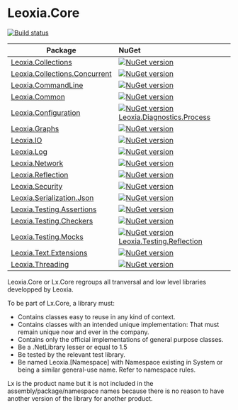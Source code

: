 # Leoxia.Core

[![Build status](https://ci.appveyor.com/api/projects/status/2xrjylsvbxfotsoo?svg=true)](https://ci.appveyor.com/project/leoxialtd/leoxia-core)

Package  | NuGet 
-------- | :------------ 
[Leoxia.Collections](https://github.com/leoxialtd/Leoxia.Core/tree/master/src/Leoxia.Collections) | [![NuGet version](https://badge.fury.io/nu/Leoxia.Collections.svg)](https://www.nuget.org/packages/Leoxia.Collections/)
[Leoxia.Collections.Concurrent](https://github.com/leoxialtd/Leoxia.Core/tree/master/src/Leoxia.Collections.Concurrent) | [![NuGet version](https://badge.fury.io/nu/Leoxia.Collections.Concurrent.svg)](https://www.nuget.org/packages/Leoxia.Collections.Concurrent/)
[Leoxia.CommandLine](https://github.com/leoxialtd/Leoxia.Core/tree/master/src/Leoxia.CommandLine) | [![NuGet version](https://badge.fury.io/nu/Leoxia.CommandLine.svg)](https://www.nuget.org/packages/Leoxia.CommandLine/)
[Leoxia.Common](https://github.com/leoxialtd/Leoxia.Core/tree/master/src/Leoxia.Common) | [![NuGet version](https://badge.fury.io/nu/Leoxia.Common.svg)](https://www.nuget.org/packages/Leoxia.Common/)
[Leoxia.Configuration](https://github.com/leoxialtd/Leoxia.Core/tree/master/src/Leoxia.Configuration) | [![NuGet version](https://badge.fury.io/nu/Leoxia.Configuration.svg)](https://www.nuget.org/packages/Leoxia.Configuration/) [Leoxia.Diagnostics.Process](https://github.com/leoxialtd/Leoxia.Core/tree/master/src/Leoxia.Diagnostics.Process) | [![NuGet version](https://badge.fury.io/nu/Leoxia.Diagnostics.Process.svg)](https://www.nuget.org/packages/Leoxia.Diagnostics.Process/)
[Leoxia.Graphs](https://github.com/leoxialtd/Leoxia.Core/tree/master/src/Leoxia.Graphs) | [![NuGet version](https://badge.fury.io/nu/Leoxia.Graphs.svg)](https://www.nuget.org/packages/Leoxia.Graphs/)
[Leoxia.IO](https://github.com/leoxialtd/Leoxia.Core/tree/master/src/Leoxia.IO) | [![NuGet version](https://badge.fury.io/nu/Leoxia.IO.svg)](https://www.nuget.org/packages/Leoxia.IO/)
[Leoxia.Log](https://github.com/leoxialtd/Leoxia.Core/tree/master/src/Leoxia.Log) | [![NuGet version](https://badge.fury.io/nu/Leoxia.Log.svg)](https://www.nuget.org/packages/Leoxia.Log/)
[Leoxia.Network](https://github.com/leoxialtd/Leoxia.Core/tree/master/src/Leoxia.Network) | [![NuGet version](https://badge.fury.io/nu/Leoxia.Network.svg)](https://www.nuget.org/packages/Leoxia.Network/)
[Leoxia.Reflection](https://github.com/leoxialtd/Leoxia.Core/tree/master/src/Leoxia.Reflection) | [![NuGet version](https://badge.fury.io/nu/Leoxia.Reflection.svg)](https://www.nuget.org/packages/Leoxia.Reflection/)
[Leoxia.Security](https://github.com/leoxialtd/Leoxia.Core/tree/master/src/Leoxia.Security) | [![NuGet version](https://badge.fury.io/nu/Leoxia.Security.svg)](https://www.nuget.org/packages/Leoxia.Security/)
[Leoxia.Serialization.Json](https://github.com/leoxialtd/Leoxia.Core/tree/master/src/Leoxia.Serialization.Json) | [![NuGet version](https://badge.fury.io/nu/Leoxia.Serialization.Json.svg)](https://www.nuget.org/packages/Leoxia.Serialization.Json/)
[Leoxia.Testing.Assertions](https://github.com/leoxialtd/Leoxia.Core/tree/master/src/Leoxia.Testing.Assertions) | [![NuGet version](https://badge.fury.io/nu/Leoxia.Testing.Assertions.svg)](https://www.nuget.org/packages/Leoxia.Testing.Assertions/)
[Leoxia.Testing.Checkers](https://github.com/leoxialtd/Leoxia.Core/tree/master/src/Leoxia.Testing.Checkers) | [![NuGet version](https://badge.fury.io/nu/Leoxia.Testing.Checkers.svg)](https://www.nuget.org/packages/Leoxia.Testing.Checkers/)
[Leoxia.Testing.Mocks](https://github.com/leoxialtd/Leoxia.Core/tree/master/src/Leoxia.Testing.Mocks) | [![NuGet version](https://badge.fury.io/nu/Leoxia.Testing.Mocks.svg)](https://www.nuget.org/packages/Leoxia.Testing.Mocks/) [Leoxia.Testing.Reflection](https://github.com/leoxialtd/Leoxia.Core/tree/master/src/Leoxia.Testing.Reflection) | [![NuGet version](https://badge.fury.io/nu/Leoxia.Testing.Reflection.svg)](https://www.nuget.org/packages/Leoxia.Testing.Reflection/)
[Leoxia.Text.Extensions](https://github.com/leoxialtd/Leoxia.Core/tree/master/src/Leoxia.Text.Extensions) | [![NuGet version](https://badge.fury.io/nu/Leoxia.Text.Extensions.svg)](https://www.nuget.org/packages/Leoxia.Text.Extensions/)
[Leoxia.Threading](https://github.com/leoxialtd/Leoxia.Core/tree/master/src/Leoxia.Threading) | [![NuGet version](https://badge.fury.io/nu/Leoxia.Threading.svg)](https://www.nuget.org/packages/Leoxia.Threading/)

Leoxia.Core or Lx.Core regroups all tranversal and low level libraries developped by Leoxia.

To be part of Lx.Core, a library must:

- Contains classes easy to reuse in any kind of context.
- Contains classes with an intended unique implementation: That must remain 
unique now and ever in the company.
- Contains only the official implementations of general purpose classes.
- Be a .NetLibrary lesser or equal to 1.5 
- Be tested by the relevant test library.
- Be named Leoxia.[Namespace] with Namespace existing in System or being a 
similar general-use name. Refer to namespace rules.

Lx is the product name but it is not included in the assembly/package/namespace 
names because there is no reason to have another version of the library for 
another product.

